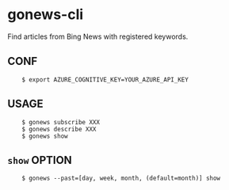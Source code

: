 # gonews-cli
Find articles from Bing News with registered keywords.

## CONF

        $ export AZURE_COGNITIVE_KEY=YOUR_AZURE_API_KEY

## USAGE

        $ gonews subscribe XXX
        $ gonews describe XXX
        $ gonews show

## `show` OPTION

        $ gonews --past=[day, week, month, (default=month)] show
